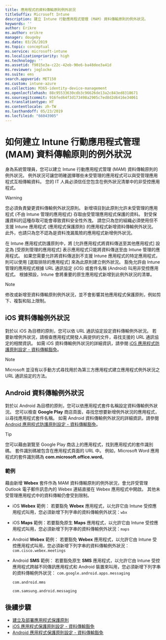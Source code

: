 ```yaml
---
title: 應用程式的資料傳輸原則例外狀況
titleSuffix: Microsoft Intune
description: 建立 Intune 行動應用程式管理 (MAM) 資料傳輸原則的例外狀況。
keywords: ''
author: Erikre
ms.author: erikre
manager: dougeby
ms.date: 03/26/2019
ms.topic: conceptual
ms.service: microsoft-intune
ms.localizationpriority: high
ms.technology: ''
ms.assetid: f9015e3a-c22c-42eb-90e6-ba48dee3a41d
ms.reviewer: joglocke
ms.suite: ems
search.appverid: MET150
ms.custom: intune-azure
ms.collection: M365-identity-device-management
ms.openlocfilehash: 88c95533630cdb3c96626de13a2c843ed8318671
ms.sourcegitcommit: 916fed64f3d173498a2905c7ed8d2d6416e34061
ms.translationtype: HT
ms.contentlocale: zh-TW
ms.lasthandoff: 05/23/2019
ms.locfileid: "66043905"
---
```

# <a name="how-to-create-exceptions-to-the-intune-mobile-application-management-mam-data-transfer-policy"></a>如何建立 Intune 行動應用程式管理 (MAM) 資料傳輸原則的例外狀況

身為系統管理員，您可以建立 Intune 行動應用程式管理 (MAM) 資料傳輸原則的例外狀況。 例外狀況可讓您明確選擇哪些未受管理的應用程式可以與受管理應用程式互相傳輸資料。 您的 IT 人員必須信任您包含在例外狀況清單中的非受控應用程式。 

>[!WARNING] 
> 您必須負責變更資料傳輸例外狀況原則。 新增項目到此原則允許未受管理的應用程式 (不由 Intune 管理的應用程式) 存取由受管理應用程式保護的資料。 對受保護資料的這種存取可能會導致資料安全性外洩。 請您只為您的組織必須使用但不支援 Intune 應用程式 (應用程式保護原則) 的應用程式新增資料傳輸例外狀況。 此外，也請只為您不認為是資料洩漏風險的應用程式新增例外狀況。

在 Intune 應用程式防護原則中，將 [允許應用程式將資料傳送至其他應用程式] 設定為 [受原則管理的應用程式] 表示應用程式只能將資料傳送至由 Intune 管理的應用程式。 如果您需要允許將資料傳送到不支援 Intune 應用程式的特定應用程式，則可以使用 [選取排除的應用程式] 來為此原則建立例外狀況。 豁免允許由 Intune 管理的應用程式根據 URL 通訊協定 (iOS) 或套件名稱 (Android) 叫用非受控應用程式。 根據預設，Intune 會將重要的原生應用程式新增到此例外狀況的清單。 

> [!NOTE]
> 修改或新增至資料傳輸原則例外狀況，並不會影響其他應用程式保護原則，例如剪下、複製和貼上限制。 

## <a name="ios-data-transfer-exceptions"></a>iOS 資料傳輸例外狀況
對於以 iOS 為目標的原則，您可以依 URL 通訊協定設定資料傳輸例外狀況。 若要新增例外狀況，請檢查應用程式開發人員提供的文件，尋找支援的 URL 通訊協定的相關資訊。 如需 iOS 資料傳輸例外狀況的詳細資訊，請參閱 [iOS 應用程式防護原則設定 - 資料傳輸豁免](app-protection-policy-settings-ios.md#data-transfer-exemptions)。

> [!NOTE]
> Microsoft 並沒有以手動方式尋找用於為第三方應用程式建立應用程式例外狀況之 URL 通訊協定的方法。 

## <a name="android-data-transfer-exceptions"></a>Android 資料傳輸例外狀況
對於以 Android 為目標的原則，您可以依應用程式套件名稱設定資料傳輸例外狀況。 您可以檢查 **Google Play** 商店頁面，尋找您想要新增例外狀況的應用程式，以尋找應用程式套件名稱。 如需 Android 資料傳輸例外狀況的詳細資訊，請參閱 [Android 應用程式防護原則設定 - 資料傳輸豁免](app-protection-policy-settings-android.md#data-transfer-exemptions)。


>[!TIP]
> 您可以藉由瀏覽至 Google Play 商店上的應用程式，找到應用程式的套件識別碼。 套件識別碼被包含在應用程式頁面的 URL 中。 例如，Microsoft Word 應用程式的套件識別碼為 **com.microsoft.office.word**。

### <a name="example"></a>範例
藉由新增 **Webex** 套件作為 MAM 資料傳輸原則的例外狀況，會允許受管理 Outlook 電子郵件訊息內的 Webex 連結直接在 Webex 應用程式中開啟。 其他未受管理應用程式中的資料傳輸仍會受到限制。

- iOS **Webex** 範例： 若要豁免 **Webex** 應用程式，以允許它由 Intune 受控應用程式叫用，您必須新增下列字串的資料傳輸例外狀況：<code>wbx</code>
    
 - iOS **Maps** 範例：若要豁免原生 **Maps** 應用程式，以允許它由 Intune 受控應用程式叫用，您必須新增下列字串的資料傳輸例外狀況：<code>maps</code>

- Android **Webex** 範例： 若要豁免 **Webex** 應用程式，以允許它由 Intune 受控應用程式叫用，您必須新增下列字串的資料傳輸例外狀況：<code>com.cisco.webex.meetings</code>
    
- Android **SMS** 範例： 若要豁免原生 **SMS** 應用程式，以允許它由 Intune 受控應用程式跨越不同傳訊應用程式和 Android 裝置來叫用，您必須新增下列字串的資料傳輸例外狀況： 
    <code>com.google.android.apps.messaging</code>
    
    <code>com.android.mms</code>
    
    <code>com.samsung.android.messaging</code>

## <a name="next-steps"></a>後續步驟

- [建立及部署應用程式保護原則](app-protection-policies.md)
- [iOS 應用程式保護原則設定 - 資料傳輸豁免](app-protection-policy-settings-ios.md#data-transfer-exemptions)
- [Android 應用程式保護原則設定 - 資料傳輸豁免](app-protection-policy-settings-android.md#data-transfer-exemptions)
